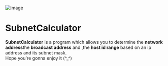 ![image](https://user-images.githubusercontent.com/64969369/194731600-6a71ab57-9355-4ade-81dd-a341ddc47867.png)
# SubnetCalculator
**SubnetCalculator** is a program which allows you to determine the **network address**the **broadcast address** and
,the **host id range** based on an ip address and its subnet mask.<br>
Hope you're gonna enjoy it  (^_^)



